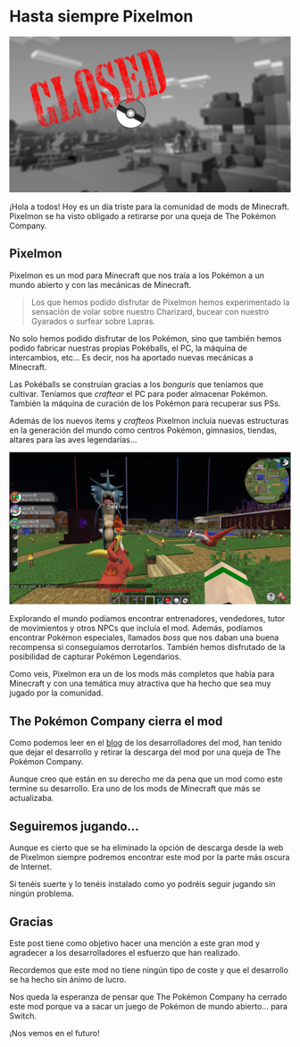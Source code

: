 # Hasta siempre Pixelmon

![Header](images/header.jpg)

¡Hola a todos! Hoy es un día triste para la comunidad de mods de Minecraft. Pixelmon se ha visto obligado a retirarse por una queja de The Pokémon Company.

## Pixelmon

Pixelmon es un mod para Minecraft que nos traía a los Pokémon a un mundo abierto y con las mecánicas de Minecraft.

> Los que hemos podido disfrutar de Pixelmon hemos experimentado la sensación de volar sobre nuestro Charizard, bucear con nuestro Gyarados o surfear sobre Lapras.

No solo hemos podido disfrutar de los Pokémon, sino que también hemos podido fabricar nuestras propias Pokéballs, el PC, la máquina de intercambios, etc... Es decir, nos ha aportado nuevas mecánicas a Minecraft.

Las Pokéballs se construían gracias a los *bonguris* que teníamos que cultivar. Teníamos que *craftear* el PC para poder almacenar Pokémon. También la máquina de curación de los Pokémon para recuperar sus PSs.

Además de los nuevos ítems y *crafteos* Pixelmon incluía nuevas estructuras en la generación del mundo como centros Pokémon, gimnasios, tiendas, altares para las aves legendarias...

![Pixemon](images/pixelmon.jpg)

Explorando el mundo podíamos encontrar entrenadores, vendedores, tutor de movimientos y otros NPCs que incluía el mod. Además, podíamos encontrar Pokémon especiales, llamados *boss* que nos daban una buena recompensa si conseguíamos derrotarlos. También hemos disfrutado de la posibilidad de capturar Pokémon Legendarios.

Como veis, Pixelmon era un de los mods más completos que había para Minecraft y con una temática muy atractiva que ha hecho que sea muy jugado por la comunidad.

## The Pokémon Company cierra el mod

Como podemos leer en el [blog](http://pixelmonmod.com/) de los desarrolladores del mod, han tenido que dejar el desarrollo y retirar la descarga del mod por una queja de The Pokémon Company.

Aunque creo que están en su derecho me da pena que un mod como este termine su desarrollo. Era uno de los mods de Minecraft que más se actualizaba.

## Seguiremos jugando...

Aunque es cierto que se ha eliminado la opción de descarga desde la web de Pixelmon siempre podremos encontrar este mod por la parte más oscura de Internet.

Si tenéis suerte y lo tenéis instalado como yo podréis seguir jugando sin ningún problema.

## Gracias

Este post tiene como objetivo hacer una mención a este gran mod y agradecer a los desarrolladores el esfuerzo que han realizado.

Recordemos que este mod no tiene ningún tipo de coste y que el desarrollo se ha hecho sin ánimo de lucro.

Nos queda la esperanza de pensar que The Pokémon Company ha cerrado este mod porque va a sacar un juego de Pokémon de mundo abierto... para Switch.

¡Nos vemos en el futuro!
